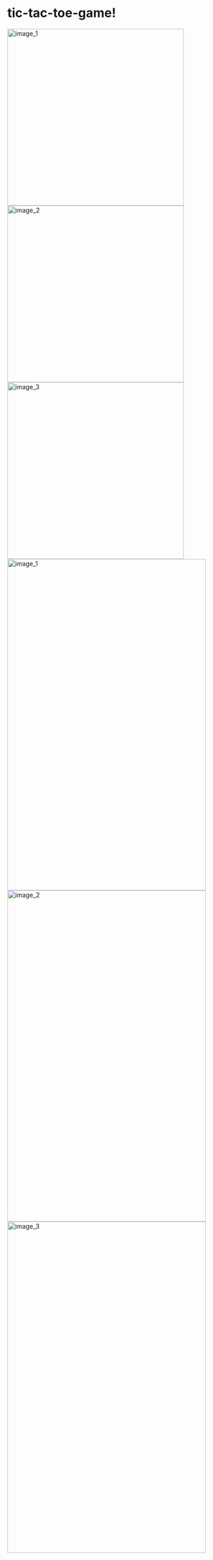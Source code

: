 # tic-tac-toe-game!
<img src="https://github.com/beyzacevrim/tic-tac-toe-game/assets/96473321/5e5ad029-46d8-4423-96ef-231715a53ffc" alt="image_1" width="400">
<img src="https://github.com/beyzacevrim/tic-tac-toe-game/assets/96473321/4f89e24c-7510-4a87-9859-fcc23d1371d6" alt="image_2" width="400">
<img src="https://github.com/beyzacevrim/tic-tac-toe-game/assets/96473321/4c053cd0-b294-4a5b-9d02-d35cbd61207d" alt="image_3" width="400">

<img src="https://github.com/beyzacevrim/tic-tac-toe-game/assets/96473321/5e5ad029-46d8-4423-96ef-231715a53ffc" alt="image_1" width="450" height="750">
<img src="https://github.com/beyzacevrim/tic-tac-toe-game/assets/96473321/4f89e24c-7510-4a87-9859-fcc23d1371d6" alt="image_2" width="450" height="750">
<img src="https://github.com/beyzacevrim/tic-tac-toe-game/assets/96473321/4c053cd0-b294-4a5b-9d02-d35cbd61207d" alt="image_3" width="450" height="750">


